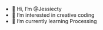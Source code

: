 - 👋 Hi, I’m @Jessiecty
- 👀 I’m interested in creative coding
- 🌱 I’m currently learning Processing
  
<!---
Jessiecty/Jessiecty is a ✨ special ✨ repository because its `README.md` (this file) appears on your GitHub profile.
You can click the Preview link to take a look at your changes.
--->
